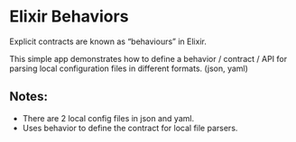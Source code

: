 # Elixir Behaviors

Explicit contracts are known as “behaviours” in Elixir.

This simple app demonstrates how to define a behavior / contract / API for
parsing local configuration files in different formats. (json, yaml)

## Notes:
- There are 2 local config files in json and yaml.
- Uses behavior to define the contract for local file parsers.
